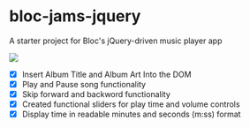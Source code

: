 # bloc-jams-jquery
A starter project for Bloc's jQuery-driven music player app

<img src="read_me_images/blocjams.png">

- [x] Insert Album Title and Album Art Into the DOM
- [x] Play and Pause song functionality
- [x] Skip forward and backword functionality
- [x] Created functional sliders for play time and volume controls
- [x] Display time in readable  minutes and seconds (m:ss) format

